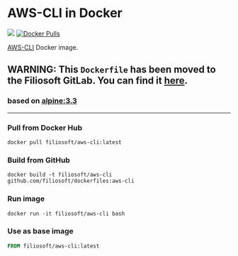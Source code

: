 # AWS-CLI in Docker
[![](https://images.microbadger.com/badges/image/filiosoft/aws-cli.svg)](http://microbadger.com/images/filiosoft/aws-cli "Get your own image badge on microbadger.com")
[![Docker Pulls](https://img.shields.io/docker/pulls/filiosoft/aws-cli.svg?style=flat-square)](https://hub.docker.com/r/filiosoft/aws-cli)

[AWS-CLI](https://aws.amazon.com/cli/) Docker image. 
## WARNING: This `Dockerfile` has been moved to the Filiosoft GitLab. You can find it [here](https://developers.filiosoft.com/docker/aws-cli). 
### based on [alpine:3.3](https://hub.docker.com/_/alpine/)
----
### Pull from Docker Hub
```
docker pull filiosoft/aws-cli:latest
```

### Build from GitHub
```
docker build -t filiosoft/aws-cli github.com/filiosoft/dockerfiles:aws-cli
```

### Run image
```
docker run -it filiosoft/aws-cli bash
```

### Use as base image
```Dockerfile
FROM filiosoft/aws-cli:latest
```